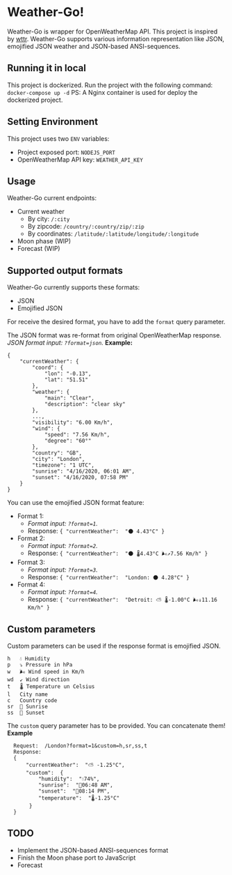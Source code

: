 # Weather-Go!

Weather-Go is wrapper for OpenWeatherMap API. This project is inspired by [wttr](https://github.com/chubin/wttr.in).
Weather-Go supports various information representation like JSON, emojified JSON weather and JSON-based ANSI-sequences.


## Running it in local

This project is dockerized. Run the project with the following command:
`docker-compose up -d`
PS: A Nginx container is used for deploy the dockerized project.

## Setting Environment
This project uses two `ENV` variables:
*	Project exposed port: `NODEJS_PORT`
*	OpenWeatherMap API key: `WEATHER_API_KEY`

##	Usage
Weather-Go current endpoints:
*	Current weather
	*	By city: `/:city`
	*	By zipcode: `/country/:country/zip/:zip`
	*	By coordinates: `/latitude/:latitude/longitude/:longitude`
* Moon phase (WIP)
* Forecast (WIP)	
## Supported output formats

Weather-Go currently supports these formats:
* JSON
* Emojified JSON

For receive the desired format, you have to add the `format` query parameter.

The JSON format was re-format from original OpenWeatherMap response.
*JSON format input: `?format=json`.*
**Example:**

    {
        "currentWeather": {
            "coord": {
                "lon": "-0.13",
                "lat": "51.51"
            },
            "weather": {
                "main": "Clear",
                "description": "clear sky"
            },
            ...,
            "visibility": "6.00 Km/h",
            "wind": {
                "speed": "7.56 Km/h",
                "degree": "60°"
            },
            "country": "GB",
            "city": "London",
            "timezone": "1 UTC",
            "sunrise": "4/16/2020, 06:01 AM",
            "sunset": "4/16/2020, 07:58 PM"
        }
    }

You can use the emojified JSON format feature:
*	Format 1:
	*	*Format input: `?format=1`.*
	*	Response: `{ "currentWeather":  "🌑 4.43°C" }`
*	Format 2:
	*	*Format input: `?format=2`.*
	*	Response: `{ "currentWeather":  "🌑 🌡️4.43°C 🌬️↗7.56 Km/h" }`
*	Format 3:
	*	*Format input: `?format=3`.*
	*	Response: `{ "currentWeather":  "London: 🌑 4.28°C" }`
*	Format 4:
	*	*Format input: `?format=4`.*
	*	Response: `{ "currentWeather":  "Detroit: ⛅ 🌡️-1.00°C 🌬️↓11.16 Km/h" }`


## Custom parameters
Custom parameters can be used if the response format is emojified JSON.

    h	💧 Humidity
    p	⤵️ Pressure in hPa
    w	🌬️ Wind speed in Km/h
    wd	↙ Wind direction
    t	🌡️ Temperature un Celsius
    l	City name
    c	Country code
    sr	🌇 Sunrise
    ss	🌆 Sunset
The `custom` query parameter has to be provided. You can concatenate them!
**Example**

	  Request:	/London?format=1&custom=h,sr,ss,t
	  Response: 
	  {
		  "currentWeather":  "⛅ -1.25°C",
		  "custom":  {
			  "humidity":  "💧74%",
			  "sunrise":  "🌇06:48 AM",
			  "sunset":  "🌆08:14 PM",
			  "temperature":  "🌡️-1.25°C"
	       }
	  }
    

## TODO

* Implement the JSON-based ANSI-sequences format
* Finish the Moon phase port to JavaScript
* Forecast
